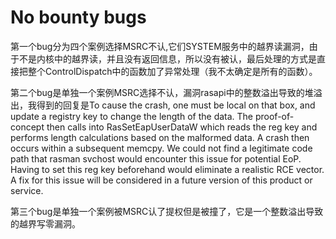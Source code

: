 # No bounty bugs

第一个bug分为四个案例选择MSRC不认,它们SYSTEM服务中的越界读漏洞，由于不是内核中的越界读，并且没有返回信息，所以没有被认，最后处理的方式是直接把整个ControlDispatch中的函数加了异常处理（我不太确定是所有的函数）。    

第二个bug是单独一个案例MSRC选择不认，漏洞rasapi中的整数溢出导致的堆溢出，我得到的回复是To cause the crash, one must be local on that box, and update a registry key to change the length of the data. The proof-of-concept then calls into RasSetEapUserDataW which reads the reg key and performs length calculations based on the malformed data. A crash then occurs within a subsequent memcpy. We could not find a legitimate code path that rasman svchost would encounter this issue for potential EoP. Having to set this reg key beforehand would eliminate a realistic RCE vector.  A fix for this issue will be considered in a future version of this product or service.

第三个bug是单独一个案例被MSRC认了提权但是被撞了，它是一个整数溢出导致的越界写零漏洞。
